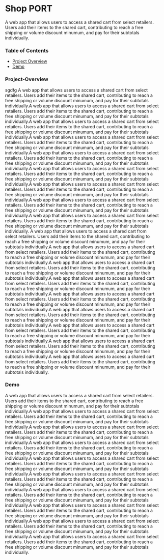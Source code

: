 # Shop PORT

A web app that allows users to access a shared cart from select retailers. 
Users add their items to the shared cart, contributing to reach a free shipping or volume discount minumum, and pay for their subtotals individually.

### Table of Contents
* [Project Overview](#project-overview)
* [Demo](#demo)

### Project-Overview
sgdfg
A web app that allows users to access a shared cart from select retailers. 
Users add their items to the shared cart, contributing to reach a free shipping or volume discount minumum, and pay for their subtotals individually.A web app that allows users to access a shared cart from select retailers. 
Users add their items to the shared cart, contributing to reach a free shipping or volume discount minumum, and pay for their subtotals individually.A web app that allows users to access a shared cart from select retailers. 
Users add their items to the shared cart, contributing to reach a free shipping or volume discount minumum, and pay for their subtotals individually.A web app that allows users to access a shared cart from select retailers. 
Users add their items to the shared cart, contributing to reach a free shipping or volume discount minumum, and pay for their subtotals individually.A web app that allows users to access a shared cart from select retailers. 
Users add their items to the shared cart, contributing to reach a free shipping or volume discount minumum, and pay for their subtotals individually.A web app that allows users to access a shared cart from select retailers. 
Users add their items to the shared cart, contributing to reach a free shipping or volume discount minumum, and pay for their subtotals individually.A web app that allows users to access a shared cart from select retailers. 
Users add their items to the shared cart, contributing to reach a free shipping or volume discount minumum, and pay for their subtotals individually.A web app that allows users to access a shared cart from select retailers. 
Users add their items to the shared cart, contributing to reach a free shipping or volume discount minumum, and pay for their subtotals individually.A web app that allows users to access a shared cart from select retailers. 
Users add their items to the shared cart, contributing to reach a free shipping or volume discount minumum, and pay for their subtotals individually.
A web app that allows users to access a shared cart from select retailers. 
Users add their items to the shared cart, contributing to reach a free shipping or volume discount minumum, and pay for their subtotals individually.A web app that allows users to access a shared cart from select retailers. 
Users add their items to the shared cart, contributing to reach a free shipping or volume discount minumum, and pay for their subtotals individually.A web app that allows users to access a shared cart from select retailers. 
Users add their items to the shared cart, contributing to reach a free shipping or volume discount minumum, and pay for their subtotals individually.A web app that allows users to access a shared cart from select retailers. 
Users add their items to the shared cart, contributing to reach a free shipping or volume discount minumum, and pay for their subtotals individually.A web app that allows users to access a shared cart from select retailers. 
Users add their items to the shared cart, contributing to reach a free shipping or volume discount minumum, and pay for their subtotals individually.A web app that allows users to access a shared cart from select retailers. 
Users add their items to the shared cart, contributing to reach a free shipping or volume discount minumum, and pay for their subtotals individually.A web app that allows users to access a shared cart from select retailers. 
Users add their items to the shared cart, contributing to reach a free shipping or volume discount minumum, and pay for their subtotals individually.A web app that allows users to access a shared cart from select retailers. 
Users add their items to the shared cart, contributing to reach a free shipping or volume discount minumum, and pay for their subtotals individually.A web app that allows users to access a shared cart from select retailers. 
Users add their items to the shared cart, contributing to reach a free shipping or volume discount minumum, and pay for their subtotals individually.

### Demo

A web app that allows users to access a shared cart from select retailers. 
Users add their items to the shared cart, contributing to reach a free shipping or volume discount minumum, and pay for their subtotals individually.A web app that allows users to access a shared cart from select retailers. 
Users add their items to the shared cart, contributing to reach a free shipping or volume discount minumum, and pay for their subtotals individually.A web app that allows users to access a shared cart from select retailers. 
Users add their items to the shared cart, contributing to reach a free shipping or volume discount minumum, and pay for their subtotals individually.A web app that allows users to access a shared cart from select retailers. 
Users add their items to the shared cart, contributing to reach a free shipping or volume discount minumum, and pay for their subtotals individually.A web app that allows users to access a shared cart from select retailers. 
Users add their items to the shared cart, contributing to reach a free shipping or volume discount minumum, and pay for their subtotals individually.A web app that allows users to access a shared cart from select retailers. 
Users add their items to the shared cart, contributing to reach a free shipping or volume discount minumum, and pay for their subtotals individually.A web app that allows users to access a shared cart from select retailers. 
Users add their items to the shared cart, contributing to reach a free shipping or volume discount minumum, and pay for their subtotals individually.A web app that allows users to access a shared cart from select retailers. 
Users add their items to the shared cart, contributing to reach a free shipping or volume discount minumum, and pay for their subtotals individually.A web app that allows users to access a shared cart from select retailers. 
Users add their items to the shared cart, contributing to reach a free shipping or volume discount minumum, and pay for their subtotals individually.A web app that allows users to access a shared cart from select retailers. 
Users add their items to the shared cart, contributing to reach a free shipping or volume discount minumum, and pay for their subtotals individually.
